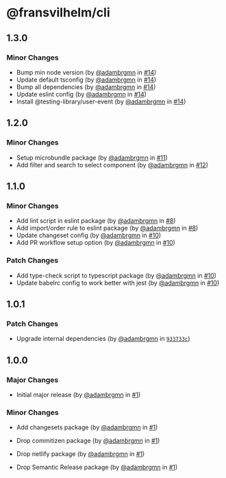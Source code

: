 # @fransvilhelm/cli

## 1.3.0

### Minor Changes

- Bump min node version (by [@adambrgmn](https://github.com/adambrgmn) in
  [#14](https://github.com/adambrgmn/fransvilhelm-cli/pull/14))
- Update default tsconfig (by [@adambrgmn](https://github.com/adambrgmn) in
  [#14](https://github.com/adambrgmn/fransvilhelm-cli/pull/14))
- Bump all dependencies (by [@adambrgmn](https://github.com/adambrgmn) in
  [#14](https://github.com/adambrgmn/fransvilhelm-cli/pull/14))
- Update eslint config (by [@adambrgmn](https://github.com/adambrgmn) in
  [#14](https://github.com/adambrgmn/fransvilhelm-cli/pull/14))
- Install @testing-library/user-event (by
  [@adambrgmn](https://github.com/adambrgmn) in
  [#14](https://github.com/adambrgmn/fransvilhelm-cli/pull/14))

## 1.2.0

### Minor Changes

- Setup microbundle package (by [@adambrgmn](https://github.com/adambrgmn) in
  [#11](https://github.com/adambrgmn/fransvilhelm-cli/pull/11))
- Add filter and search to select component (by
  [@adambrgmn](https://github.com/adambrgmn) in
  [#12](https://github.com/adambrgmn/fransvilhelm-cli/pull/12))

## 1.1.0

### Minor Changes

- Add lint script in eslint package (by
  [@adambrgmn](https://github.com/adambrgmn) in
  [#8](https://github.com/adambrgmn/fransvilhelm-cli/pull/8))
- Add import/order rule to eslint package (by
  [@adambrgmn](https://github.com/adambrgmn) in
  [#8](https://github.com/adambrgmn/fransvilhelm-cli/pull/8))
- Update changeset config (by [@adambrgmn](https://github.com/adambrgmn) in
  [#10](https://github.com/adambrgmn/fransvilhelm-cli/pull/10))
- Add PR workflow setup option (by [@adambrgmn](https://github.com/adambrgmn) in
  [#10](https://github.com/adambrgmn/fransvilhelm-cli/pull/10))

### Patch Changes

- Add type-check script to typescript package (by
  [@adambrgmn](https://github.com/adambrgmn) in
  [#10](https://github.com/adambrgmn/fransvilhelm-cli/pull/10))
- Update babelrc config to work better with jest (by
  [@adambrgmn](https://github.com/adambrgmn) in
  [#10](https://github.com/adambrgmn/fransvilhelm-cli/pull/10))

## 1.0.1

### Patch Changes

- Upgrade internal dependencies (by [@adambrgmn](https://github.com/adambrgmn)
  in
  [`933733c`](https://github.com/adambrgmn/fransvilhelm-cli/commit/933733cbac070d9b0121bdfab76320a000c52cc6))

## 1.0.0

### Major Changes

- Initial major release (by [@adambrgmn](https://github.com/adambrgmn) in
  [#1](https://github.com/adambrgmn/fransvilhelm-cli/pull/1))

### Minor Changes

- Add changesets package (by [@adambrgmn](https://github.com/adambrgmn) in
  [#1](https://github.com/adambrgmn/fransvilhelm-cli/pull/1))

* Drop commitizen package (by [@adambrgmn](https://github.com/adambrgmn) in
  [#1](https://github.com/adambrgmn/fransvilhelm-cli/pull/1))

- Drop netlify package (by [@adambrgmn](https://github.com/adambrgmn) in
  [#1](https://github.com/adambrgmn/fransvilhelm-cli/pull/1))

* Drop Semantic Release package (by [@adambrgmn](https://github.com/adambrgmn)
  in [#1](https://github.com/adambrgmn/fransvilhelm-cli/pull/1))
